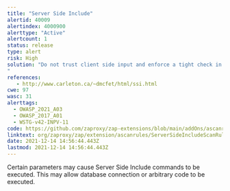 ```yaml
---
title: "Server Side Include"
alertid: 40009
alertindex: 4000900
alerttype: "Active"
alertcount: 1
status: release
type: alert
risk: High
solution: "Do not trust client side input and enforce a tight check in the server side.  Disable server side includes.
"
references:
   - http://www.carleton.ca/~dmcfet/html/ssi.html
cwe: 97
wasc: 31
alerttags: 
  - OWASP_2021_A03
  - OWASP_2017_A01
  - WSTG-v42-INPV-11
code: https://github.com/zaproxy/zap-extensions/blob/main/addOns/ascanrules/src/main/java/org/zaproxy/zap/extension/ascanrules/ServerSideIncludeScanRule.java
linktext: org/zaproxy/zap/extension/ascanrules/ServerSideIncludeScanRule.java
date: 2021-12-14 14:56:44.443Z
lastmod: 2021-12-14 14:56:44.443Z
---
```

Certain parameters may cause Server Side Include commands to be executed.  This may allow database connection or arbitrary code to be executed.
